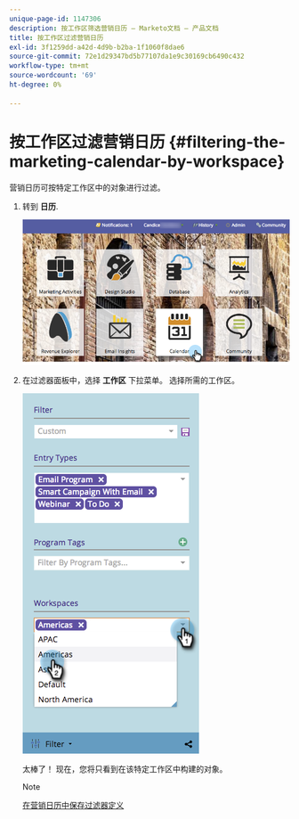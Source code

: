 ```yaml
---
unique-page-id: 1147306
description: 按工作区筛选营销日历 — Marketo文档 — 产品文档
title: 按工作区过滤营销日历
exl-id: 3f1259dd-a42d-4d9b-b2ba-1f1060f8dae6
source-git-commit: 72e1d29347bd5b77107da1e9c30169cb6490c432
workflow-type: tm+mt
source-wordcount: '69'
ht-degree: 0%

---
```


# 按工作区过滤营销日历 {#filtering-the-marketing-calendar-by-workspace}

营销日历可按特定工作区中的对象进行过滤。

1. 转到 **日历**.

   ![](assets/2017-05-10-15-30-47-1.png)

1. 在过滤器面板中，选择 **工作区** 下拉菜单。 选择所需的工作区。

   ![](assets/image2014-9-24-11-3a34-3a6.png)

   太棒了！ 现在，您将只看到在该特定工作区中构建的对象。

   >[!NOTE]
   >
   >[在营销日历中保存过滤器定义](/help/marketo/product-docs/core-marketo-concepts/marketing-calendar/working-with-the-calendar/saving-a-filter-definition-in-the-marketing-calendar.md)
